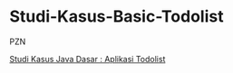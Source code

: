 # Studi-Kasus-Basic-Todolist
PZN


[Studi Kasus Java Dasar : Aplikasi Todolist](https://www.udemy.com/course/pemrograman-java-pemula-sampai-mahir/learn/lecture/24132214#overview)